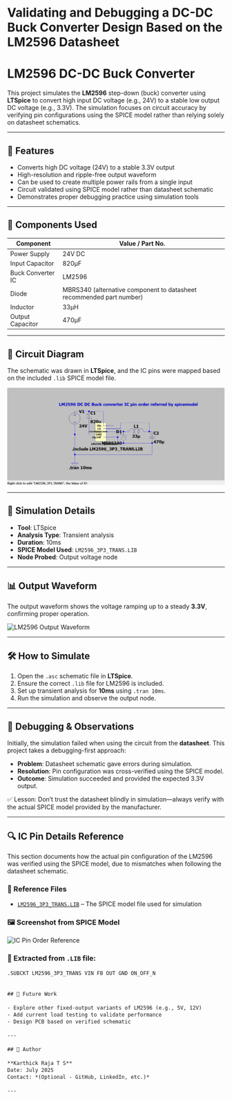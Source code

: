 # Validating and Debugging a DC-DC Buck Converter Design Based on the LM2596 Datasheet

# LM2596 DC-DC Buck Converter

This project simulates the **LM2596** step-down (buck) converter using **LTSpice** to convert high input DC voltage (e.g., 24V) to a stable low output DC voltage (e.g., 3.3V). The simulation focuses on circuit accuracy by verifying pin configurations using the SPICE model rather than relying solely on datasheet schematics.

---

## 🔧 Features

- Converts high DC voltage (24V) to a stable 3.3V output
- High-resolution and ripple-free output waveform
- Can be used to create multiple power rails from a single input
- Circuit validated using SPICE model rather than datasheet schematic
- Demonstrates proper debugging practice using simulation tools

---

## 🧩 Components Used

| Component         | Value / Part No.  |
|------------------|-------------------|
| Power Supply      | 24V DC            |
| Input Capacitor   | 820µF             |
| Buck Converter IC | LM2596            |
| Diode             | MBRS340 (alternative component to datasheet recommended part number) |
| Inductor          | 33µH              |
| Output Capacitor  | 470µF             |

---

## 📐 Circuit Diagram

The schematic was drawn in **LTSpice**, and the IC pins were mapped based on the included `.lib` SPICE model file.

![LM2596 Schematic](LM2596_Spicemodel%20schematic.png)

---

## 🧪 Simulation Details

- **Tool**: LTSpice
- **Analysis Type**: Transient analysis
- **Duration**: 10ms
- **SPICE Model Used**: `LM2596_3P3_TRANS.LIB`
- **Node Probed**: Output voltage node

---

## 📊 Output Waveform

The output waveform shows the voltage ramping up to a steady **3.3V**, confirming proper operation.

![LM2596 Output Waveform](images/LM2596%20correct%20wave%20form.png)


---

## 🛠️ How to Simulate

1. Open the `.asc` schematic file in **LTSpice**.
2. Ensure the correct `.lib` file for LM2596 is included.
3. Set up transient analysis for **10ms** using `.tran 10ms`.
4. Run the simulation and observe the output node.

---

## 🧠 Debugging & Observations

Initially, the simulation failed when using the circuit from the **datasheet**. This project takes a debugging-first approach:

- **Problem**: Datasheet schematic gave errors during simulation.
- **Resolution**: Pin configuration was cross-verified using the SPICE model.
- **Outcome**: Simulation succeeded and provided the expected 3.3V output.

✅ Lesson: Don’t trust the datasheet blindly in simulation—always verify with the actual SPICE model provided by the manufacturer.

---

## 🔍 IC Pin Details Reference

This section documents how the actual pin configuration of the LM2596 was verified using the SPICE model, due to mismatches when following the datasheet schematic.

### 📂 Reference Files

- [`LM2596_3P3_TRANS.LIB`](./LM2596_3P3_TRANS.LIB) – The SPICE model file used for simulation

### 🖼️ Screenshot from SPICE Model


![IC Pin Order Reference](images/IC_pin_order_reference_from_spice_model.png)


### 📌 Extracted from `.LIB` file:
```spice
.SUBCKT LM2596_3P3_TRANS VIN FB OUT GND ON_OFF_N


## 🔮 Future Work

- Explore other fixed-output variants of LM2596 (e.g., 5V, 12V)
- Add current load testing to validate performance
- Design PCB based on verified schematic

---

## 👤 Author

**Karthick Raja T S**  
Date: July 2025  
Contact: *(Optional - GitHub, LinkedIn, etc.)*

---

